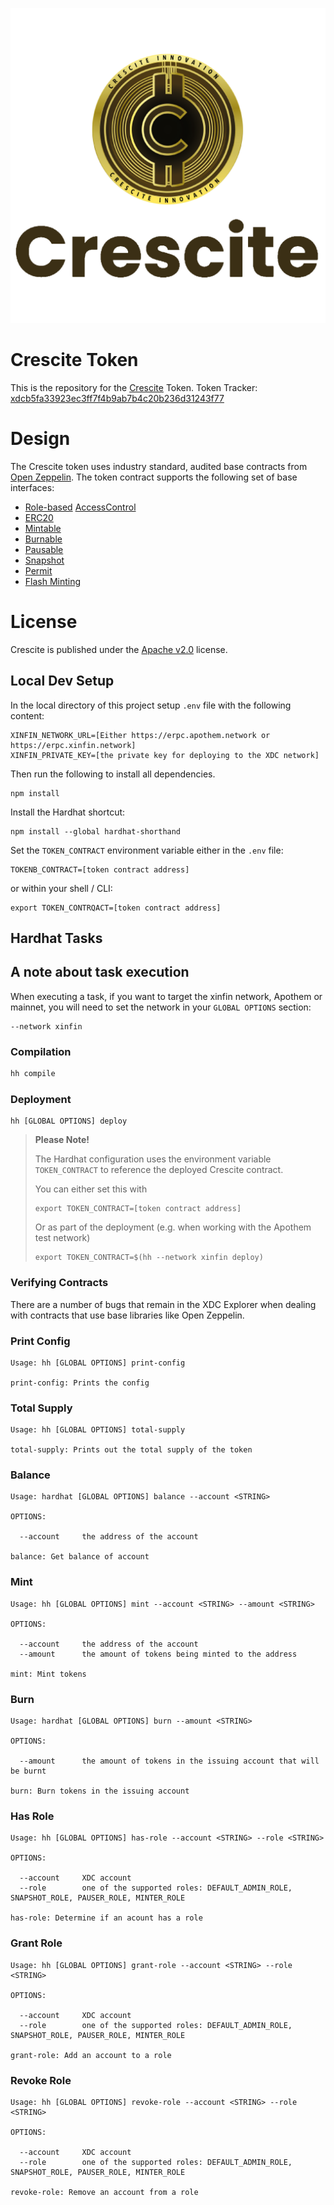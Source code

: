 
![Crescite Logo](./img/Crescite%20logo_transparent%20GOLD%20BROWN_cropped.png)
# Crescite Token

This is the repository for the [Crescite](https://crescite.org/) Token. 
Token Tracker: [xdcb5fa33923ec3ff7f4b9ab7b4c20b236d31243f77](https://explorer.xinfin.network/tokens/xdcb5fa33923ec3ff7f4b9ab7b4c20b236d31243f77)

# Design 

The Crescite token uses industry standard, audited base contracts from [Open Zeppelin](https://www.openzeppelin.com/). The token contract supports the following set of base interfaces: 

* [Role-based](https://docs.openzeppelin.com/contracts/4.x/access-control#granting-and-revoking) [AccessControl](https://docs.openzeppelin.com/contracts/4.x/api/access)
* [ERC20](https://docs.openzeppelin.com/contracts/4.x/erc20)
* [Mintable](https://docs.openzeppelin.com/contracts/4.x/api/token/erc20#ERC20-_mint-address-uint256-)
* [Burnable](https://docs.openzeppelin.com/contracts/4.x/api/token/erc20#ERC20-_burn-address-uint256-)
* [Pausable](https://docs.openzeppelin.com/contracts/4.x/api/token/erc20#ERC20Pausable)
* [Snapshot](https://docs.openzeppelin.com/contracts/4.x/api/token/erc20#ERC20Snapshot)
* [Permit](https://docs.openzeppelin.com/contracts/4.x/api/token/erc20#ERC20Permit)
* [Flash Minting](https://docs.openzeppelin.com/contracts/4.x/api/token/erc20#ERC20FlashMint)

# License

Crescite is published under the [Apache v2.0](./LICENSE.md) license. 

## Local Dev Setup

In the local directory of this project setup `.env` file with the following content:

```
XINFIN_NETWORK_URL=[Either https://erpc.apothem.network or https://erpc.xinfin.network]
XINFIN_PRIVATE_KEY=[the private key for deploying to the XDC network]
```

Then run the following to install all dependencies.

```
npm install
```

Install the Hardhat shortcut:

```
npm install --global hardhat-shorthand
```

Set the `TOKEN_CONTRACT` environment variable either in the `.env` file:

```.env
TOKENB_CONTRACT=[token contract address]
```

or within your shell / CLI:

```
export TOKEN_CONTRQACT=[token contract address]
```

## Hardhat Tasks

## A note about task execution

When executing a task, if you want to target the xinfin network, Apothem or mainnet, you will need to set the network in your `GLOBAL OPTIONS` section:

```
--network xinfin
```

### Compilation

```bash
hh compile
```

### Deployment

```
hh [GLOBAL OPTIONS] deploy
```

> **Please Note!**
>
> The Hardhat configuration uses the environment variable `TOKEN_CONTRACT` to reference the deployed Crescite contract.
>
> You can either set this with
>
> ```
> export TOKEN_CONTRACT=[token contract address]
> ```
> 
> Or as part of the deployment (e.g. when working with the Apothem test network)
>
> ```
> export TOKEN_CONTRACT=$(hh --network xinfin deploy)
> ```
>

### Verifying Contracts

There are a number of bugs that remain in the XDC Explorer when dealing with contracts that use base libraries like Open Zeppelin. 
### Print Config 

```
Usage: hh [GLOBAL OPTIONS] print-config

print-config: Prints the config
```

### Total Supply 

```
Usage: hh [GLOBAL OPTIONS] total-supply

total-supply: Prints out the total supply of the token
```

### Balance

```
Usage: hardhat [GLOBAL OPTIONS] balance --account <STRING>

OPTIONS:

  --account     the address of the account 

balance: Get balance of account
```

### Mint

```
Usage: hh [GLOBAL OPTIONS] mint --account <STRING> --amount <STRING>

OPTIONS:

  --account     the address of the account 
  --amount      the amount of tokens being minted to the address 

mint: Mint tokens
```

### Burn 

```
Usage: hardhat [GLOBAL OPTIONS] burn --amount <STRING>

OPTIONS:

  --amount      the amount of tokens in the issuing account that will be burnt 

burn: Burn tokens in the issuing account
```

### Has Role

```
Usage: hh [GLOBAL OPTIONS] has-role --account <STRING> --role <STRING>

OPTIONS:

  --account     XDC account  
  --role        one of the supported roles: DEFAULT_ADMIN_ROLE, SNAPSHOT_ROLE, PAUSER_ROLE, MINTER_ROLE 

has-role: Determine if an acount has a role
```

### Grant Role

```
Usage: hh [GLOBAL OPTIONS] grant-role --account <STRING> --role <STRING>

OPTIONS:

  --account     XDC account  
  --role        one of the supported roles: DEFAULT_ADMIN_ROLE, SNAPSHOT_ROLE, PAUSER_ROLE, MINTER_ROLE 

grant-role: Add an account to a role
```

### Revoke Role

```
Usage: hh [GLOBAL OPTIONS] revoke-role --account <STRING> --role <STRING>

OPTIONS:

  --account     XDC account 
  --role        one of the supported roles: DEFAULT_ADMIN_ROLE, SNAPSHOT_ROLE, PAUSER_ROLE, MINTER_ROLE 

revoke-role: Remove an account from a role
```


